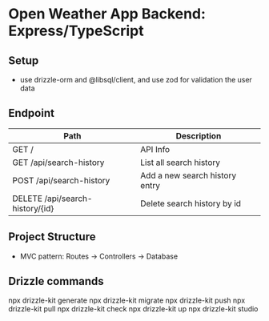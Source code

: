 # Open Weather App Backend: Express/TypeScript

## Setup

- use drizzle-orm and @libsql/client, and use zod for validation the user data

## Endpoint

| Path                            | Description                    |
| ------------------------------- | ------------------------------ |
| GET /                           | API Info                       |
| GET /api/search-history         | List all search history        |
| POST /api/search-history        | Add a new search history entry |
| DELETE /api/search-history/{id} | Delete search history by id    |

## Project Structure

- MVC pattern: Routes → Controllers → Database

## Drizzle commands

npx drizzle-kit generate
npx drizzle-kit migrate
npx drizzle-kit push
npx drizzle-kit pull
npx drizzle-kit check
npx drizzle-kit up
npx drizzle-kit studio
